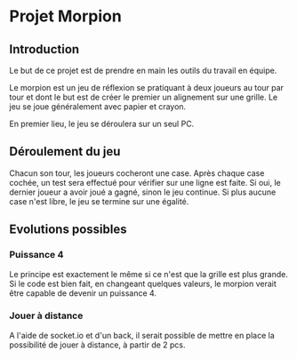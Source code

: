 # Projet Morpion

## Introduction

Le but de ce projet est de prendre en main les outils du travail en équipe.

Le morpion est un jeu de réflexion se pratiquant à deux joueurs au tour par tour et dont le but est de créer le premier un alignement sur une grille. Le jeu se joue généralement avec papier et crayon.

En premier lieu, le jeu se déroulera sur un seul PC.

## Déroulement du jeu

Chacun son tour, les joueurs cocheront une case. Après chaque case cochée, un test sera effectué pour vérifier sur une ligne est faite. Si oui, le dernier joueur a avoir joué a gagné, sinon le jeu continue. Si plus aucune case n'est libre, le jeu se termine sur une égalité.

## Evolutions possibles

### Puissance 4

Le principe est exactement le même si ce n'est que la grille est plus grande. Si le code est bien fait, en changeant quelques valeurs, le morpion verait être capable de devenir un puissance 4.

### Jouer à distance

A l'aide de socket.io et d'un back, il serait possible de mettre en place la possibilité de jouer à distance, à partir de 2 pcs. 
